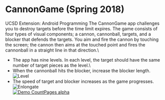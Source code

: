 # CannonGame (Spring 2018)
UCSD Extension: Android Programming
The CannonGame app challenges you to destroy targets before the time limit expires. The game consists of four types of visual components; a cannon, cannonball, targets, and a blocker that defends the targets. You aim and fire the cannon by touching the screen; the cannon then aims at the touched point and fires the cannonball in a straight line in that direction.\
- The app has nine levels. In each level, the target should have the same number of target pieces as the level.\
- When the cannonball hits the blocker, increase the blocker length.\
          ![Level](https://i.imgur.com/OXM1oGI.gif)
- The speed of target and blocker increases as the game progresses.\
          ![Enlongate](https://i.imgur.com/UFLhrLS.gif)\
[![Demo CountPages alpha](https://i.imgur.com/QmiEmle.jpg)](https://youtu.be/kZAQ7D_aa2M)
